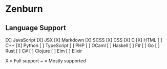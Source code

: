 # Zenburn

## Language Support

[X] JavaScript
[X] JSX
[X] Markdown
[X] SCSS
[X] CSS
[X] C
[X] HTML
[ ] C++
[X] Python
[ ] TypeScript
[ ] PHP
[ ] OCaml
[ ] Haskell
[ ] F#
[ ] Go
[ ] Rust
[ ] C#
[ ] Clojure
[ ] Elm
[ ] Elixir

X = Full support
~ = Mostly supported
